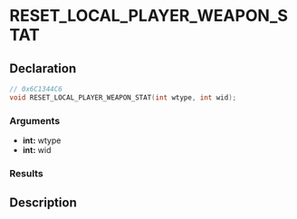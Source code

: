 # RESET_LOCAL_PLAYER_WEAPON_STAT

## Declaration
```cpp
// 0x6C1344C6
void RESET_LOCAL_PLAYER_WEAPON_STAT(int wtype, int wid);
```

### Arguments
- **int:** wtype
- **int:** wid

### Results

## Description
